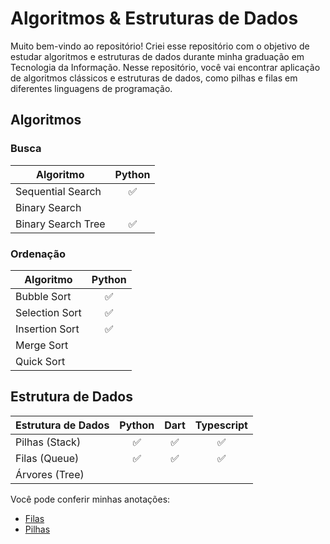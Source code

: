 # Algoritmos & Estruturas de Dados
Muito bem-vindo ao repositório! Criei esse repositório com o objetivo de estudar algoritmos e estruturas de dados durante minha graduação em Tecnologia da Informação. Nesse repositório, você vai encontrar aplicação de algoritmos clássicos e estruturas de dados, como pilhas e filas em diferentes linguagens de programação.

## Algoritmos
### Busca
| Algoritmo     | Python |
| ------------- |:------:|
| Sequential Search | :white_check_mark: |
| Binary Search | |
| Binary Search Tree | :white_check_mark: |
### Ordenação
| Algoritmo      | Python |
| -------------- |:------:|
| Bubble Sort    | :white_check_mark: |
| Selection Sort | :white_check_mark: |
| Insertion Sort | :white_check_mark: |
| Merge Sort     | |
| Quick Sort     | |

## Estrutura de Dados
| Estrutura de Dados | Python | Dart | Typescript |
| ------------------ |:------:| :--: | :--------: |
| Pilhas (Stack)     | :white_check_mark: | :white_check_mark: | :white_check_mark: |
| Filas (Queue)      | :white_check_mark: | :white_check_mark: | :white_check_mark: |
| Árvores (Tree)     | | | |

Você pode conferir minhas anotações: 
- [Filas](./sobre_filas.md)
- [Pilhas](./sobre_pilhas.md)